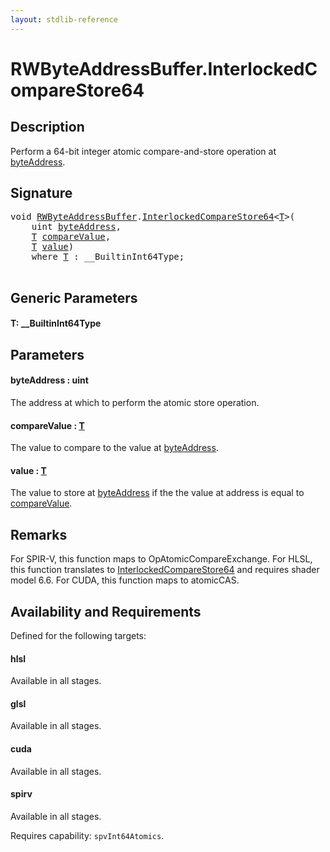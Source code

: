 ```yaml
---
layout: stdlib-reference
---
```


# RWByteAddressBuffer\.InterlockedCompareStore64

## Description

Perform a 64-bit integer atomic compare-and-store operation at <span class='code'><a href="interlockedcomparestore64-0bi.md#decl-byteAddress" class="code_param">byteAddress</a></span>.



## Signature 

<pre>
<span class="code_keyword">void</span> <a href="index.md" class="code_type">RWByteAddressBuffer</a>.<a href="interlockedcomparestore64-0bi.md">InterlockedCompareStore64</a>&lt;<a href="interlockedcomparestore64-0bi.md#typeparam-T" class="code_type">T</a>&gt;(
    <span class="code_keyword">uint</span> <a href="interlockedcomparestore64-0bi.md#decl-byteAddress" class="code_param">byteAddress</a>,
    <a href="interlockedcomparestore64-0bi.md#typeparam-T" class="code_type">T</a> <a href="interlockedcomparestore64-0bi.md#decl-compareValue" class="code_param">compareValue</a>,
    <a href="interlockedcomparestore64-0bi.md#typeparam-T" class="code_type">T</a> <a href="interlockedcomparestore64-0bi.md#decl-value" class="code_param">value</a>)
    <span class='code_keyword'>where</span> <a href="interlockedcomparestore64-0bi.md#typeparam-T" class="code_type">T</a> : __BuiltinInt64Type;

</pre>

## Generic Parameters

####  <a id="typeparam-T"></a>T: \_\_BuiltinInt64Type

## Parameters

####  <a id="decl-byteAddress"></a>byteAddress  : uint
The address at which to perform the atomic store operation.

####  <a id="decl-compareValue"></a>compareValue  : [T](interlockedcomparestore64-0bi.md#typeparam-T)
The value to compare to the value at <span class='code'><a href="interlockedcomparestore64-0bi.md#decl-byteAddress" class="code_param">byteAddress</a></span>.

####  <a id="decl-value"></a>value  : [T](interlockedcomparestore64-0bi.md#typeparam-T)
The value to store at <span class='code'><a href="interlockedcomparestore64-0bi.md#decl-byteAddress" class="code_param">byteAddress</a></span> if the the value at address is equal to <span class='code'><a href="interlockedcomparestore64-0bi.md#decl-compareValue" class="code_param">compareValue</a></span>.


## Remarks
For SPIR-V, this function maps to <span class='code'>OpAtomicCompareExchange</span>. For HLSL, this function
translates to <span class='code'><a href="interlockedcomparestore64-0bi.md">InterlockedCompareStore64</a></span> and requires shader model 6.6.
For CUDA, this function maps to <span class='code'>atomicCAS</span>.


## Availability and Requirements

Defined for the following targets:

#### hlsl
Available in all stages.

#### glsl
Available in all stages.

#### cuda
Available in all stages.

#### spirv
Available in all stages.

Requires capability: `spvInt64Atomics`.



<script>
// Fix .md links to .html when on ReadTheDocs
if (window.location.hostname.includes('readthedocs') || 
    window.location.hostname.includes('rtfd.io')) {
  document.addEventListener('DOMContentLoaded', function() {
    const links = document.querySelectorAll('a');
    links.forEach(link => {
      if (link.getAttribute('href') && link.getAttribute('href').endsWith('.md')) {
        link.href = link.href.replace(/\.md($|#|\?)/, '.html$1');
      }
    });
  });
}
</script>
